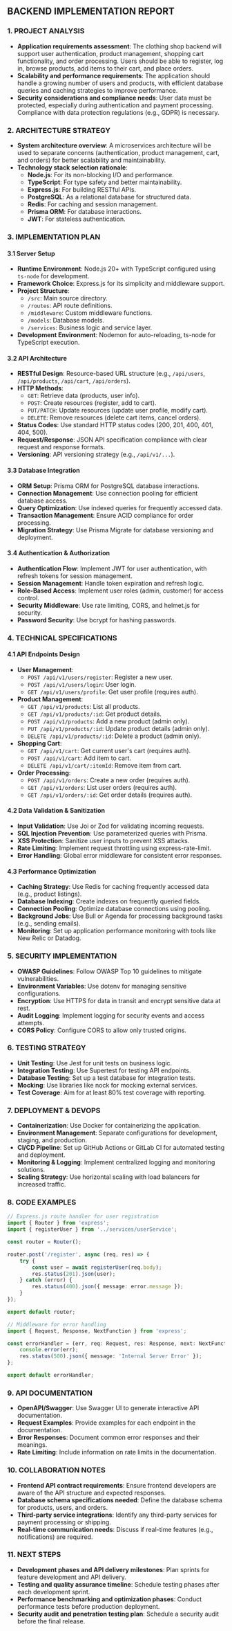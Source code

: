 ## BACKEND IMPLEMENTATION REPORT

### 1. PROJECT ANALYSIS
- **Application requirements assessment**: The clothing shop backend will support user authentication, product management, shopping cart functionality, and order processing. Users should be able to register, log in, browse products, add items to their cart, and place orders.
- **Scalability and performance requirements**: The application should handle a growing number of users and products, with efficient database queries and caching strategies to improve performance.
- **Security considerations and compliance needs**: User data must be protected, especially during authentication and payment processing. Compliance with data protection regulations (e.g., GDPR) is necessary.

### 2. ARCHITECTURE STRATEGY
- **System architecture overview**: A microservices architecture will be used to separate concerns (authentication, product management, cart, and orders) for better scalability and maintainability.
- **Technology stack selection rationale**: 
  - **Node.js**: For its non-blocking I/O and performance.
  - **TypeScript**: For type safety and better maintainability.
  - **Express.js**: For building RESTful APIs.
  - **PostgreSQL**: As a relational database for structured data.
  - **Redis**: For caching and session management.
  - **Prisma ORM**: For database interactions.
  - **JWT**: For stateless authentication.

### 3. IMPLEMENTATION PLAN

#### 3.1 Server Setup
- **Runtime Environment**: Node.js 20+ with TypeScript configured using `ts-node` for development.
- **Framework Choice**: Express.js for its simplicity and middleware support.
- **Project Structure**: 
  - `/src`: Main source directory.
  - `/routes`: API route definitions.
  - `/middleware`: Custom middleware functions.
  - `/models`: Database models.
  - `/services`: Business logic and service layer.
- **Development Environment**: Nodemon for auto-reloading, ts-node for TypeScript execution.

#### 3.2 API Architecture
- **RESTful Design**: Resource-based URL structure (e.g., `/api/users`, `/api/products`, `/api/cart`, `/api/orders`).
- **HTTP Methods**: 
  - `GET`: Retrieve data (products, user info).
  - `POST`: Create resources (register, add to cart).
  - `PUT/PATCH`: Update resources (update user profile, modify cart).
  - `DELETE`: Remove resources (delete cart items, cancel orders).
- **Status Codes**: Use standard HTTP status codes (200, 201, 400, 401, 404, 500).
- **Request/Response**: JSON API specification compliance with clear request and response formats.
- **Versioning**: API versioning strategy (e.g., `/api/v1/...`).

#### 3.3 Database Integration
- **ORM Setup**: Prisma ORM for PostgreSQL database interactions.
- **Connection Management**: Use connection pooling for efficient database access.
- **Query Optimization**: Use indexed queries for frequently accessed data.
- **Transaction Management**: Ensure ACID compliance for order processing.
- **Migration Strategy**: Use Prisma Migrate for database versioning and deployment.

#### 3.4 Authentication & Authorization
- **Authentication Flow**: Implement JWT for user authentication, with refresh tokens for session management.
- **Session Management**: Handle token expiration and refresh logic.
- **Role-Based Access**: Implement user roles (admin, customer) for access control.
- **Security Middleware**: Use rate limiting, CORS, and helmet.js for security.
- **Password Security**: Use bcrypt for hashing passwords.

### 4. TECHNICAL SPECIFICATIONS

#### 4.1 API Endpoints Design
- **User Management**: 
  - `POST /api/v1/users/register`: Register a new user.
  - `POST /api/v1/users/login`: User login.
  - `GET /api/v1/users/profile`: Get user profile (requires auth).
- **Product Management**: 
  - `GET /api/v1/products`: List all products.
  - `GET /api/v1/products/:id`: Get product details.
  - `POST /api/v1/products`: Add a new product (admin only).
  - `PUT /api/v1/products/:id`: Update product details (admin only).
  - `DELETE /api/v1/products/:id`: Delete a product (admin only).
- **Shopping Cart**: 
  - `GET /api/v1/cart`: Get current user's cart (requires auth).
  - `POST /api/v1/cart`: Add item to cart.
  - `DELETE /api/v1/cart/:itemId`: Remove item from cart.
- **Order Processing**: 
  - `POST /api/v1/orders`: Create a new order (requires auth).
  - `GET /api/v1/orders`: List user orders (requires auth).
  - `GET /api/v1/orders/:id`: Get order details (requires auth).

#### 4.2 Data Validation & Sanitization
- **Input Validation**: Use Joi or Zod for validating incoming requests.
- **SQL Injection Prevention**: Use parameterized queries with Prisma.
- **XSS Protection**: Sanitize user inputs to prevent XSS attacks.
- **Rate Limiting**: Implement request throttling using express-rate-limit.
- **Error Handling**: Global error middleware for consistent error responses.

#### 4.3 Performance Optimization
- **Caching Strategy**: Use Redis for caching frequently accessed data (e.g., product listings).
- **Database Indexing**: Create indexes on frequently queried fields.
- **Connection Pooling**: Optimize database connections using pooling.
- **Background Jobs**: Use Bull or Agenda for processing background tasks (e.g., sending emails).
- **Monitoring**: Set up application performance monitoring with tools like New Relic or Datadog.

### 5. SECURITY IMPLEMENTATION
- **OWASP Guidelines**: Follow OWASP Top 10 guidelines to mitigate vulnerabilities.
- **Environment Variables**: Use dotenv for managing sensitive configurations.
- **Encryption**: Use HTTPS for data in transit and encrypt sensitive data at rest.
- **Audit Logging**: Implement logging for security events and access attempts.
- **CORS Policy**: Configure CORS to allow only trusted origins.

### 6. TESTING STRATEGY
- **Unit Testing**: Use Jest for unit tests on business logic.
- **Integration Testing**: Use Supertest for testing API endpoints.
- **Database Testing**: Set up a test database for integration tests.
- **Mocking**: Use libraries like nock for mocking external services.
- **Test Coverage**: Aim for at least 80% test coverage with reporting.

### 7. DEPLOYMENT & DEVOPS
- **Containerization**: Use Docker for containerizing the application.
- **Environment Management**: Separate configurations for development, staging, and production.
- **CI/CD Pipeline**: Set up GitHub Actions or GitLab CI for automated testing and deployment.
- **Monitoring & Logging**: Implement centralized logging and monitoring solutions.
- **Scaling Strategy**: Use horizontal scaling with load balancers for increased traffic.

### 8. CODE EXAMPLES
```typescript
// Express.js route handler for user registration
import { Router } from 'express';
import { registerUser } from '../services/userService';

const router = Router();

router.post('/register', async (req, res) => {
    try {
        const user = await registerUser(req.body);
        res.status(201).json(user);
    } catch (error) {
        res.status(400).json({ message: error.message });
    }
});

export default router;
```

```typescript
// Middleware for error handling
import { Request, Response, NextFunction } from 'express';

const errorHandler = (err, req: Request, res: Response, next: NextFunction) => {
    console.error(err);
    res.status(500).json({ message: 'Internal Server Error' });
};

export default errorHandler;
```

### 9. API DOCUMENTATION
- **OpenAPI/Swagger**: Use Swagger UI to generate interactive API documentation.
- **Request Examples**: Provide examples for each endpoint in the documentation.
- **Error Responses**: Document common error responses and their meanings.
- **Rate Limiting**: Include information on rate limits in the documentation.

### 10. COLLABORATION NOTES
- **Frontend API contract requirements**: Ensure frontend developers are aware of the API structure and expected responses.
- **Database schema specifications needed**: Define the database schema for products, users, and orders.
- **Third-party service integrations**: Identify any third-party services for payment processing or shipping.
- **Real-time communication needs**: Discuss if real-time features (e.g., notifications) are required.

### 11. NEXT STEPS
- **Development phases and API delivery milestones**: Plan sprints for feature development and API delivery.
- **Testing and quality assurance timeline**: Schedule testing phases after each development sprint.
- **Performance benchmarking and optimization phases**: Conduct performance tests before production deployment.
- **Security audit and penetration testing plan**: Schedule a security audit before the final release.